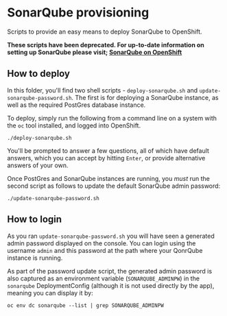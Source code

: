 # SonarQube provisioning

Scripts to provide an easy means to deploy SonarQube to OpenShift.

**These scripts have been deprecated.  For up-to-date information on setting up SonarQube please visit; [SonarQube on OpenShift](https://github.com/BCDevOps/sonarqube)**

## How to deploy

In this folder, you'll find two shell scripts - `deploy-sonarqube.sh` and `update-sonarqube-password.sh`.  The first is for deploying a SonarQube instance, as well as the required PostGres database instance.

To deploy, simply run the following from a command line on a system with the `oc` tool installed, and logged into OpenShift.

```
./deploy-sonarqube.sh
```

You'll be prompted to answer a few questions, all of which have default answers, which you can accept by hitting `Enter`, or provide alternative answers of your own.

Once PostGres and SonarQube instances are running, you *must* run the second script as follows to update the default SonarQube admin password:

```
./update-sonarqube-password.sh
```

## How to login
 
As you ran `update-sonarqube-password.sh` you will have seen a generated admin password displayed on the console.  You can login using the username `admin` and this password at the path where your QonrQube instance is running.

As part of the password update script, the generated admin password is also captured as an environment variable (`SONARQUBE_ADMINPW`) in the `sonarqube` DeploymentConfig (although it is not used directly by the app), meaning you can display it by:
  
 ```
 oc env dc sonarqube --list | grep SONARQUBE_ADMINPW
 ```
 

